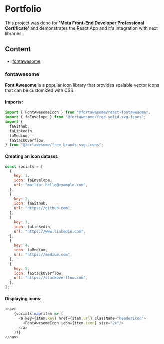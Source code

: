 # Portfolio

This project was done for <b>'Meta Front-End Developer Professional Certificate'</b> and demonstrates the React App and it's integration with next libraries.

## Content
* [fontawesome](#fontawesome) 

### fontawesome
<b>Font Awesome</b> is a popular icon library that provides scalable vector icons that can be customized with CSS. 

#### Imports:
```js
import { FontAwesomeIcon } from "@fortawesome/react-fontawesome";
import { faEnvelope } from "@fortawesome/free-solid-svg-icons";
import {
  faGithub,
  faLinkedin,
  faMedium,
  faStackOverflow,
} from "@fortawesome/free-brands-svg-icons";
```

#### Creating an icon dataset:
```js
const socials = [
  {
    key: 1,
    icon: faEnvelope,
    url: "mailto: hello@example.com",
  },
  {
    key: 2,
    icon: faGithub,
    url: "https://github.com",
  },
  {
    key: 3,
    icon: faLinkedin,
    url: "https://www.linkedin.com",
  },
  {
    key: 4,
    icon: faMedium,
    url: "https://medium.com",
  },
  {
    key: 5,
    icon: faStackOverflow,
    url: "https://stackoverflow.com",
  },
];
```

#### Displaying icons:
```js
<nav>
    {socials.map(item => (
      <a key={item.key} href={item.url} className="headerIcon">
        <FontAwesomeIcon icon={item.icon} size="2x"/>
      </a>
    ))}
</nav>
```